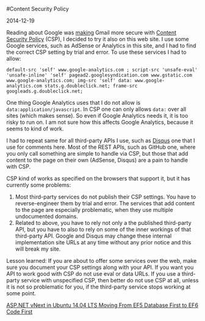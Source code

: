 #Content Security Policy

2014-12-19

<!--- tags: javascript -->

Reading about Google was [making](http://gmailblog.blogspot.de/2014/12/reject-unexpected-content-security.html) Gmail more secure with [Content Security Policy](http://www.w3.org/TR/CSP/) (CSP), I decided to try it also on this web site. I use some Google services, such as AdSense or Analytics in this site, and I had to find the correct CSP setting by trial and error. To use these services I had to allow:

```
default-src 'self' www.google-analytics.com ; script-src 'unsafe-eval' 'unsafe-inline' 'self' pagead2.googlesyndication.com www.gstatic.com www.google-analytics.com; img-src 'self' data: www.google-analytics.com stats.g.doubleclick.net; frame-src googleads.g.doubleclick.net;
```

One thing Google Analytics uses that I do not allow is `data:application/javascript`. In CSP one can only allows `data:` over all sites (which makes sense). So even if Google Analytics needs it, it is too risky to run on. I am not sure how this affects Google Analytics, because it seems to kind of work.

I had to repeat same for all third-party APIs I use, such as [Disqus](https://disqus.com/) one that I use for comments here. Most of the REST APIs, such as GitHub one, where you only call something are simple to handle via CSP, but those that add content to the page on their own (AdSense, Disqus) are a pain to handle with CSP.

CSP kind of works as specified on the browsers that support it, but it has currently some problems:

1. Most third-party services do not publish their CSP settings. You have to reverse-engineer them by trial and error. The services that add content to the page are especially problematic, when they use multiple undocumented domains.
1. Related to above, you have to rely not only a the published third-party API, but you have to also to rely on some of the inner workings of that third-party API. Google and Disqus may change these internal implementation site URLs at any time without any prior notice and this will break my site.

Lesson learned: If you are about to offer some services over the web, make sure you document your CSP settings along with your API. If you want you API to work good with CSP do not use eval or data URLs. If you use a third-party service with unspecified CSP, then better do not use CSP at all, unless it is not so problematic for you, if the third-party service stops working at some point.

<ins class='nfooter'><a id='fprev' href='#blog/2015/2015-01-07-ASP.NET-vNext-in-Ubuntu-14.04-LTS.md'>ASP.NET vNext in Ubuntu 14.04 LTS</a> <a id='fnext' href='#blog/2014/2014-12-16-Moving-From-EF5-Database-First-to-EF6-Code-First.md'>Moving From EF5 Database First to EF6 Code First</a></ins>
